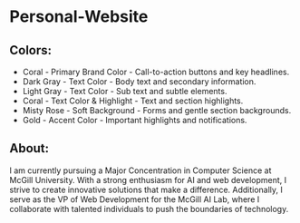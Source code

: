 # Personal-Website
 
## Colors: 
- Coral - Primary Brand Color - Call-to-action buttons and key headlines.
- Dark Gray - Text Color - Body text and secondary information.
- Light Gray - Text Color - Sub text and subtle elements.
- Coral - Text Color & Highlight - Text and section highlights.
- Misty Rose - Soft Background - Forms and gentle section backgrounds.
- Gold - Accent Color - Important highlights and notifications.

## About:
I am currently pursuing a Major Concentration in Computer Science at McGill University. 
With a strong enthusiasm for AI and web development, I strive to create innovative solutions that make a difference. 
Additionally, I serve as the VP of Web Development for the McGill AI Lab, where I collaborate with talented individuals 
to push the boundaries of technology. 